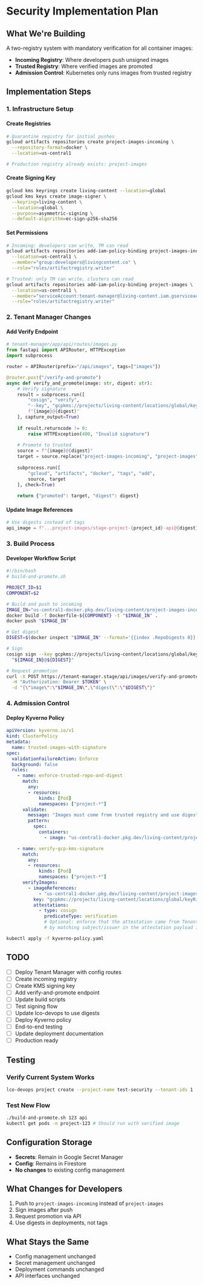 # Security Implementation Plan

## What We're Building

A two-registry system with mandatory verification for all container images:

- **Incoming Registry**: Where developers push unsigned images
- **Trusted Registry**: Where verified images are promoted
- **Admission Control**: Kubernetes only runs images from trusted registry

## Implementation Steps

### 1. Infrastructure Setup

#### Create Registries

```bash
# Quarantine registry for initial pushes
gcloud artifacts repositories create project-images-incoming \
  --repository-format=docker \
  --location=us-central1

# Production registry already exists: project-images
```

#### Create Signing Key

```bash
gcloud kms keyrings create living-content --location=global
gcloud kms keys create image-signer \
  --keyring=living-content \
  --location=global \
  --purpose=asymmetric-signing \
  --default-algorithm=ec-sign-p256-sha256
```

#### Set Permissions

```bash
# Incoming: developers can write, TM can read
gcloud artifacts repositories add-iam-policy-binding project-images-incoming \
  --location=us-central1 \
  --member="group:developers@livingcontent.co" \
  --role="roles/artifactregistry.writer"

# Trusted: only TM can write, clusters can read
gcloud artifacts repositories add-iam-policy-binding project-images \
  --location=us-central1 \
  --member="serviceAccount:tenant-manager@living-content.iam.gserviceaccount.com" \
  --role="roles/artifactregistry.writer"
```

### 2. Tenant Manager Changes

#### Add Verify Endpoint

```python
# tenant-manager/app/api/routes/images.py
from fastapi import APIRouter, HTTPException
import subprocess

router = APIRouter(prefix="/api/images", tags=["images"])

@router.post("/verify-and-promote")
async def verify_and_promote(image: str, digest: str):
    # Verify signature
    result = subprocess.run([
        "cosign", "verify", 
        "--key", "gcpkms://projects/living-content/locations/global/keyRings/living-content/cryptoKeys/image-signer",
        f"{image}@{digest}"
    ], capture_output=True)
    
    if result.returncode != 0:
        raise HTTPException(400, "Invalid signature")
    
    # Promote to trusted
    source = f"{image}@{digest}"
    target = source.replace("project-images-incoming", "project-images")
    
    subprocess.run([
        "gcloud", "artifacts", "docker", "tags", "add",
        source, target
    ], check=True)
    
    return {"promoted": target, "digest": digest}
```

#### Update Image References

```python
# Use digests instead of tags
api_image = f"...project-images/stage-project-{project_id}-api@{digest}"
```

### 3. Build Process

#### Developer Workflow Script

```bash
#!/bin/bash
# build-and-promote.sh

PROJECT_ID=$1
COMPONENT=$2

# Build and push to incoming
IMAGE_IN="us-central1-docker.pkg.dev/living-content/project-images-incoming/stage-project-${PROJECT_ID}-${COMPONENT}:$(date +%s)"
docker build -f Dockerfile-${COMPONENT} -t "$IMAGE_IN" .
docker push "$IMAGE_IN"

# Get digest
DIGEST=$(docker inspect "$IMAGE_IN" --format='{{index .RepoDigests 0}}' | cut -d'@' -f2)

# Sign
cosign sign --key gcpkms://projects/living-content/locations/global/keyRings/living-content/cryptoKeys/image-signer \
  "${IMAGE_IN}@${DIGEST}"

# Request promotion
curl -X POST https://tenant-manager.stage/api/images/verify-and-promote \
  -H "Authorization: Bearer $TOKEN" \
  -d "{\"image\":\"$IMAGE_IN\",\"digest\":\"$DIGEST\"}"
```

### 4. Admission Control

#### Deploy Kyverno Policy

```yaml
apiVersion: kyverno.io/v1
kind: ClusterPolicy
metadata:
  name: trusted-images-with-signature
spec:
  validationFailureAction: Enforce
  background: false
  rules:
    - name: enforce-trusted-repo-and-digest
      match:
        any:
        - resources:
            kinds: [Pod]
            namespaces: ["project-*"]
      validate:
        message: "Images must come from trusted registry and use digest pinning."
        pattern:
          spec:
            containers:
              - image: "us-central1-docker.pkg.dev/living-content/project-images/*@sha256:*"

    - name: verify-gcp-kms-signature
      match:
        any:
        - resources:
            kinds: [Pod]
            namespaces: ["project-*"]
      verifyImages:
        - imageReferences:
            - "us-central1-docker.pkg.dev/living-content/project-images/*"
          key: "gcpkms://projects/living-content/locations/global/keyRings/living-content/cryptoKeys/image-signer"
          attestations:
            - type: cosign
              predicateType: verification
              # Optional: enforce that the attestation came from Tenant Manager
              # by matching subject/issuer in the attestation payload if desired.
```

```bash
kubectl apply -f kyverno-policy.yaml
```

## TODO

- [ ] Deploy Tenant Manager with config routes
- [ ] Create incoming registry
- [ ] Create KMS signing key
- [ ] Add verify-and-promote endpoint
- [ ] Update build scripts
- [ ] Test signing flow
- [ ] Update lco-devops to use digests
- [ ] Deploy Kyverno policy
- [ ] End-to-end testing
- [ ] Update deployment documentation
- [ ] Production ready

## Testing

### Verify Current System Works

```bash
lco-devops project create --project-name test-security --tenant-ids 1
```

### Test New Flow

```bash
./build-and-promote.sh 123 api
kubectl get pods -n project-123 # Should run with verified image
```

## Configuration Storage

- **Secrets**: Remain in Google Secret Manager
- **Config**: Remains in Firestore
- **No changes** to existing config management

## What Changes for Developers

1. Push to `project-images-incoming` instead of `project-images`
2. Sign images after push
3. Request promotion via API
4. Use digests in deployments, not tags

## What Stays the Same

- Config management unchanged
- Secret management unchanged
- Deployment commands unchanged
- API interfaces unchanged
